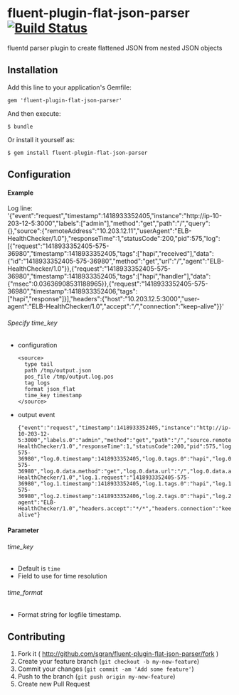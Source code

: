 # fluent-plugin-flat-json-parser [![Build Status](https://travis-ci.org/sgran/fluent-plugin-flat-json-parser.png)](https://travis-ci.org/sgran/fluent-plugin-flat-json-parser)

fluentd parser plugin to create flattened JSON from nested JSON objects

## Installation

Add this line to your application's Gemfile:

    gem 'fluent-plugin-flat-json-parser'

And then execute:

    $ bundle

Or install it yourself as:

    $ gem install fluent-plugin-flat-json-parser

## Configuration

#### Example

Log line: '{"event":"request","timestamp":1418933352405,"instance":"http://ip-10-203-12-5:3000","labels":["admin"],"method":"get","path":"/","query":{},"source":{"remoteAddress":"10.203.12.11","userAgent":"ELB-HealthChecker/1.0"},"responseTime":1,"statusCode":200,"pid":575,"log":[{"request":"1418933352405-575-36980","timestamp":1418933352405,"tags":["hapi","received"],"data":{"id":"1418933352405-575-36980","method":"get","url":"/","agent":"ELB-HealthChecker/1.0"}},{"request":"1418933352405-575-36980","timestamp":1418933352405,"tags":["hapi","handler"],"data":{"msec":0.03636908531188965}},{"request":"1418933352405-575-36980","timestamp":1418933352406,"tags":["hapi","response"]}],"headers":{"host":"10.203.12.5:3000","user-agent":"ELB-HealthChecker/1.0","accept":"*/*","connection":"keep-alive"}}'

###### Specify time_key

- configuration

  ```
  <source>
    type tail
    path /tmp/output.json
    pos_file /tmp/output.log.pos
    tag logs
    format json_flat
    time_key timestamp
  </source>
  ```

- output event

  ```
  {"event":"request","timestamp":1418933352405,"instance":"http://ip-10-203-12-5:3000","labels.0":"admin","method":"get","path":"/","source.remoteAddress":"10.203.12.11","source.userAgent":"ELB-HealthChecker/1.0","responseTime":1,"statusCode":200,"pid":575,"log.0.request":"1418933352405-575-36980","log.0.timestamp":1418933352405,"log.0.tags.0":"hapi","log.0.tags.1":"received","log.0.data.id":"1418933352405-575-36980","log.0.data.method":"get","log.0.data.url":"/","log.0.data.agent":"ELB-HealthChecker/1.0","log.1.request":"1418933352405-575-36980","log.1.timestamp":1418933352405,"log.1.tags.0":"hapi","log.1.tags.1":"handler","log.1.data.msec":0.03636908531188965,"log.2.request":"1418933352405-575-36980","log.2.timestamp":1418933352406,"log.2.tags.0":"hapi","log.2.tags.1":"response","headers.host":"10.203.12.5:3000","headers.user-agent":"ELB-HealthChecker/1.0","headers.accept":"*/*","headers.connection":"keep-alive"}
  ```

#### Parameter

###### time_key
- Default is `time`
- Field to use for time resolution

###### time_format
- Format string for logfile timestamp.

## Contributing

1. Fork it ( http://github.com/sgran/fluent-plugin-flat-json-parser/fork )
2. Create your feature branch (`git checkout -b my-new-feature`)
3. Commit your changes (`git commit -am 'Add some feature'`)
4. Push to the branch (`git push origin my-new-feature`)
5. Create new Pull Request
